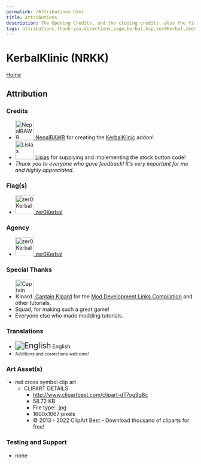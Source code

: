 ```yaml
---
permalink: /Attributions.html
title: Attributions
description: The Opening Credits, and the closing credits, plus the first of two (or is three) end credit scenes
tags: attributions,thank-you,directions,page,kerbal,ksp,zer0Kerbal,zedK
---
```


<!--
Attributions.md v1.0.7.1
KerbalKlinic (NRKK)
created: 01 Feb 2022
updated: 03 Jun 2022
-->

<script src="https://kit.fontawesome.com/0ea5493613.js" crossorigin="anonymous"></script>
<i class="fa fa-gear fa-spin fa-3x" style="color: firebrick"></i>

# KerbalKlinic (NRKK)

[Home](./index.md)

## Attribution

### Credits

<ul>
  <li><a href="https://forum.kerbalspaceprogram.com/index.php?/profile/183210-*/"><img border="0" alt="NepalRAWR" src="https://kerbal-forum-uploads.s3.us-west-2.amazonaws.com/monthly_2017_12/NepalRAWR.thumb.png.aed6306991676bffbc272848e33dd8f9.png" width="50" height="50" > NepalRAWR</a> for creating the <a href="https://forum.kerbalspaceprogram.com/index.php?/topic/208543-*/" alt="KerbalKlinic">KerbalKlinic</a> addon!</li>
  <li><a href="https://forum.kerbalspaceprogram.com/index.php?/profile/187168-*/"><img border="0" alt="Lisias" src="https://kerbal-forum-uploads.s3.us-west-2.amazonaws.com/monthly_2018_03/_HR0cDovL3d3dy5zcGFjZS5jb20vaW1hZ2VzL2kvMDAwLzAyMS81NDcvb3JpZ2luYWwvbGFpa2EuanBn.thumb.png.34e7fcb6640d163b3f2d08e4ae72bbaf.ba2fb8fa0e945f312ac6da46b71659fd" width="50" height="50" > Lisias</a> for supplying and implementing the stock button code!</li>
  <li><i>Thank you to everyone who gave feedback! It's very important for me and highly appreciated.</i></li>
</ul>

### Flag(s)

<ul>
  <li><a href="https://forum.kerbalspaceprogram.com/index.php?/profile/190933-*/"><img border="0" alt="zer0Kerbal" src="https://kerbal-forum-uploads.s3.us-west-2.amazonaws.com/monthly_2018_08/free-clipart-hithhikers-guide-14.thumb.jpg.05fc7d1bdc37ce2bfca8923bf1e97303.jpg" width="50" height="50" > zer0Kerbal</a></li>
</ul>

### Agency

<ul>
  <li><a href="(https://forum.kerbalspaceprogram.com/index.php?/profile/190933-*/)"><img border="0" alt="zer0Kerbal" src="https://kerbal-forum-uploads.s3.us-west-2.amazonaws.com/monthly_2018_08/free-clipart-hithhikers-guide-14.thumb.jpg.05fc7d1bdc37ce2bfca8923bf1e97303.jpg" width="50" height="50" > zer0Kerbal</a></li>
</ul>

### Special Thanks

<ul>
  <li><a href="https://forum.kerbalspaceprogram.com/index.php?/profile/70516-captainkipard/"><img border="0" alt="Captain Kipard" src="https://kerbal-forum-uploads.s3.us-west-2.amazonaws.com/monthly_12_2015/itsame.png.3227b08e54fc9e3eaa0c6c2ad8e9ad07.thumb.png.5d3a3eb0344a23048ea58826e47b9781.png" width="50" height="50" > Captain Kipard</a> for the <a href="https://forum.kerbalspaceprogram.com/index.php?/topic/85372-*/"> Mod Development Links Compilation</a> and other tutorials.</li>
  <li>Squad, for making such a great game!</li>
  <li>Everyone else who made modding tutorials.</li>
</ul>

### Translations

<ul>
  <li><img src="https://raw.githubusercontent.com/zer0Kerbal/zer0Kerbal/master/img/EN.png " alt="English" style="zoom:150%;" /> English</li>
  <li><small>Additions and corrections welcome!</small></li>
</ul>

### Art Asset(s)

<img src="http://www.clipartbest.com/cliparts/dT7/og9/dT7og9g8c.jpg" alt="Clipart" style="zoom:10%;" align="left" />

* red cross symbol clip art
  * CLIPART DETAILS
    * http://www.clipartbest.com/clipart-dT7og9g8c
    * 58.72 KB
    * File type: .jpg
    * 1600x1067 pixels
    * © 2013 - 2022 ClipArt Best - Download thousand of cliparts for free!

### Testing and Support

<ul>
  <li>none</li>
</ul>

<!-- links -->
[NRKK]: https://forum.kerbalspaceprogram.com/index.php?/topic/208543-*/ "Kerbal Klinic Forum Thread"

[nepalrawr]: https://forum.kerbalspaceprogram.com/index.php?/profile/102159-*/ "NepalRAWR"
[lisias]: https://forum.kerbalspaceprogram.com/index.php?/profile/187168-*/ "Lisias"
[cptkipard]: https://forum.kerbalspaceprogram.com/index.php?/profile/70516-*/ "Captain Kipard"
[zer0Kerbal]: https://forum.kerbalspaceprogram.com/index.php?/profile/190933-*/ "zer0Kerbal"

<!-- Localization -->
[lreadme]: https://github.com/zer0Kerbal/zer0Kerbal/blob/master/Localization/readme.md "Localization Readme"
[qstart]: https://github.com/zer0Kerbal/zer0Kerbal/blob/master/Localization/quickstart.md "Quickstart"

[EN]: https://raw.githubusercontent.com/zer0Kerbal/zer0Kerbal/master/img/EN.png "English"
[BR]: https://raw.githubusercontent.com/zer0Kerbal/zer0Kerbal/master/img/BR.png "Português Brasil"
[CN]: https://raw.githubusercontent.com/zer0Kerbal/zer0Kerbal/master/img/CH.png "中文"
[DE]: https://raw.githubusercontent.com/zer0Kerbal/zer0Kerbal/master/img/DE.png "Deutsch"
[ES]: https://raw.githubusercontent.com/zer0Kerbal/zer0Kerbal/master/img/ES.png "Español"
[FR]: https://raw.githubusercontent.com/zer0Kerbal/zer0Kerbal/master/img/FR.png "Français"
[IT]: https://raw.githubusercontent.com/zer0Kerbal/zer0Kerbal/master/img/IT.png "Italiano"
[JA]: https://raw.githubusercontent.com/zer0Kerbal/zer0Kerbal/master/img/JA.png "日本語"
[KO]: https://raw.githubusercontent.com/zer0Kerbal/zer0Kerbal/master/img/KO.png "한국어"
[MX]: https://raw.githubusercontent.com/zer0Kerbal/zer0Kerbal/master/img/MX.png "Mexicano Español"
[NL]: https://raw.githubusercontent.com/zer0Kerbal/zer0Kerbal/master/img/NL.png "Dutch"
[NO]: https://raw.githubusercontent.com/zer0Kerbal/zer0Kerbal/master/img/NO.png "Norsk"
[PO]: https://raw.githubusercontent.com/zer0Kerbal/zer0Kerbal/master/img/PO.png "Polski"
[RU]: https://raw.githubusercontent.com/zer0Kerbal/zer0Kerbal/master/img/RU.png "Русский"
[SW]: https://raw.githubusercontent.com/zer0Kerbal/zer0Kerbal/master/img/SW.png "Svenska"
[TR]: https://raw.githubusercontent.com/zer0Kerbal/zer0Kerbal/master/img/TR.png "Türk"
[TW]: https://raw.githubusercontent.com/zer0Kerbal/zer0Kerbal/master/img/TW.png "国语"

<!-- this file CC BY-ND 4.0 by zer0Kerbal -->
